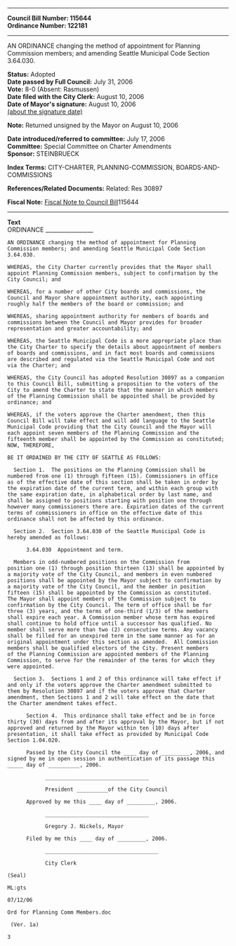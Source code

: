 * * * * *  
  
**Council Bill Number: [](#h0)[](#h2)115644**   
**Ordinance Number: 122181**  
  
* * * * *  
  
AN ORDINANCE changing the method of appointment for Planning Commission members; and amending Seattle Municipal Code Section 3.64.030.  
  
**Status:** Adopted   
**Date passed by Full Council:** July 31, 2006   
**Vote:** 8-0 (Absent: Rasmussen)   
**Date filed with the City Clerk:** August 10, 2006   
**Date of Mayor's signature:** August 10, 2006   
[(about the signature date)](/~public/approvaldate.htm)   
  
**Note:** Returned unsigned by the Mayor on August 10, 2006  
  
  
**Date introduced/referred to committee:** July 17, 2006   
**Committee:** Special Committee on Charter Amendments   
**Sponsor:** STEINBRUECK   
  
**Index Terms:** CITY-CHARTER, PLANNING-COMMISSION, BOARDS-AND-COMMISSIONS  
  
**References/Related Documents:** Related: Res 30897  
  
**Fiscal Note:** [Fiscal Note to Council Bill](http://clerk.seattle.gov/~public/fnote/115644.htm)[](#h1)[](#h3)115644  
  
* * * * *  
  
**Text**  
    ORDINANCE _________________  
  
    AN ORDINANCE changing the method of appointment for Planning  
    Commission members; and amending Seattle Municipal Code Section  
    3.64.030.  
  
    WHEREAS, the City Charter currently provides that the Mayor shall  
    appoint Planning Commission members, subject to confirmation by the  
    City Council; and  
  
    WHEREAS, for a number of other City boards and commissions, the  
    Council and Mayor share appointment authority, each appointing  
    roughly half the members of the board or commission; and  
  
    WHEREAS, sharing appointment authority for members of boards and  
    commissions between the Council and Mayor provides for broader  
    representation and greater accountability; and  
  
    WHEREAS, the Seattle Municipal Code is a more appropriate place than  
    the City Charter to specify the details about appointment of members  
    of boards and commissions, and in fact most boards and commissions  
    are described and regulated via the Seattle Municipal Code and not  
    via the Charter; and  
  
    WHEREAS, the City Council has adopted Resolution 30897 as a companion  
    to this Council Bill, submitting a proposition to the voters of the  
    City to amend the Charter to state that the manner in which members  
    of the Planning Commission shall be appointed shall be provided by  
    ordinance; and  
  
    WHEREAS, if the voters approve the Charter amendment, then this  
    Council Bill will take effect and will add language to the Seattle  
    Municipal Code providing that the City Council and the Mayor will  
    each appoint seven members of the Planning Commission and the  
    fifteenth member shall be appointed by the Commission as constituted;  
    NOW, THEREFORE,  
  
    BE IT ORDAINED BY THE CITY OF SEATTLE AS FOLLOWS:  
  
      Section 1.  The positions on the Planning Commission shall be  
    numbered from one (1) through fifteen (15). Commissioners in office  
    as of the effective date of this section shall be taken in order by  
    the expiration date of the current term, and within each group with  
    the same expiration date, in alphabetical order by last name, and  
    shall be assigned to positions starting with position one through  
    however many commissioners there are. Expiration dates of the current  
    terms of commissioners in office on the effective date of this  
    ordinance shall not be affected by this ordinance.  
  
      Section 2.  Section 3.64.030 of the Seattle Municipal Code is  
    hereby amended as follows:  
  
          3.64.030  Appointment and term.  
  
      Members in odd-numbered positions on the Commission from  
    position one (1) through position thirteen (13) shall be appointed by  
    a majority vote of the City Council, and members in even numbered  
    positions shall be appointed by the Mayor subject to confirmation by  
    a majority vote of the City Council, and the member in position  
    fifteen (15) shall be appointed by the Commission as constituted.  
    The Mayor shall appoint members of the Commission subject to  
    confirmation by the City Council. The term of office shall be for  
    three (3) years, and the terms of one-third (1/3) of the members  
    shall expire each year. A Commission member whose term has expired  
    shall continue to hold office until a successor has qualified. No  
    member shall serve more than two (2) consecutive terms. Any vacancy  
    shall be filled for an unexpired term in the same manner as for an  
    original appointment under this section as amended.  All Commission  
    members shall be qualified electors of the City. Present members  
    of the Planning Commission are appointed members of the Planning  
    Commission, to serve for the remainder of the terms for which they  
    were appointed.  
  
      Section 3.  Sections 1 and 2 of this ordinance will take effect if  
    and only if the voters approve the Charter amendment submitted to  
    them by Resolution 30897 and if the voters approve that Charter  
    amendment, then Sections 1 and 2 will take effect on the date that  
    the Charter amendment takes effect.  
  
          Section 4.  This ordinance shall take effect and be in force  
    thirty (30) days from and after its approval by the Mayor, but if not  
    approved and returned by the Mayor within ten (10) days after  
    presentation, it shall take effect as provided by Municipal Code  
    Section 1.04.020.  
  
          Passed by the City Council the ____ day of _________, 2006, and  
    signed by me in open session in authentication of its passage this  
    _____ day of __________, 2006.  
  
                _________________________________  
  
                President __________of the City Council  
  
          Approved by me this ____ day of _________, 2006.  
  
                _________________________________  
  
                Gregory J. Nickels, Mayor  
  
          Filed by me this ____ day of _________, 2006.  
  
                ____________________________________  
  
                City Clerk  
  
    (Seal)  
  
    ML:gts  
  
    07/12/06  
  
    Ord for Planning Comm Members.doc  
  
     (Ver. 1a)  
  
    3  
